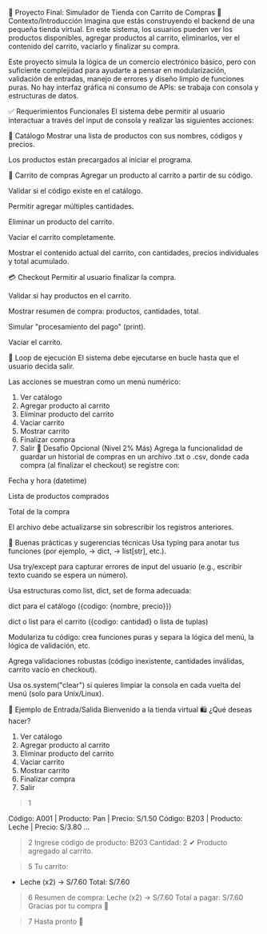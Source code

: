 🛒 Proyecto Final: Simulador de Tienda con Carrito de Compras
📘 Contexto/Introducción
Imagina que estás construyendo el backend de una pequeña tienda virtual. En este sistema, los usuarios pueden ver los productos disponibles, agregar productos al carrito, eliminarlos, ver el contenido del carrito, vaciarlo y finalizar su compra.

Este proyecto simula la lógica de un comercio electrónico básico, pero con suficiente complejidad para ayudarte a pensar en modularización, validación de entradas, manejo de errores y diseño limpio de funciones puras. No hay interfaz gráfica ni consumo de APIs: se trabaja con consola y estructuras de datos.

✅ Requerimientos Funcionales
El sistema debe permitir al usuario interactuar a través del input de consola y realizar las siguientes acciones:

🧾 Catálogo
Mostrar una lista de productos con sus nombres, códigos y precios.

Los productos están precargados al iniciar el programa.

🛒 Carrito de compras
Agregar un producto al carrito a partir de su código.

Validar si el código existe en el catálogo.

Permitir agregar múltiples cantidades.

Eliminar un producto del carrito.

Vaciar el carrito completamente.

Mostrar el contenido actual del carrito, con cantidades, precios individuales y total acumulado.

💳 Checkout
Permitir al usuario finalizar la compra.

Validar si hay productos en el carrito.

Mostrar resumen de compra: productos, cantidades, total.

Simular "procesamiento del pago" (print).

Vaciar el carrito.

🔁 Loop de ejecución
El sistema debe ejecutarse en bucle hasta que el usuario decida salir.

Las acciones se muestran como un menú numérico:

1. Ver catálogo
2. Agregar producto al carrito
3. Eliminar producto del carrito
4. Vaciar carrito
5. Mostrar carrito
6. Finalizar compra
7. Salir
🎯 Desafío Opcional (Nivel 2% Más)
Agrega la funcionalidad de guardar un historial de compras en un archivo .txt o .csv, donde cada compra (al finalizar el checkout) se registre con:

Fecha y hora (datetime)

Lista de productos comprados

Total de la compra

El archivo debe actualizarse sin sobrescribir los registros anteriores.

🧠 Buenas prácticas y sugerencias técnicas
Usa typing para anotar tus funciones (por ejemplo, -> dict, -> list[str], etc.).

Usa try/except para capturar errores de input del usuario (e.g., escribir texto cuando se espera un número).

Usa estructuras como list, dict, set de forma adecuada:

dict para el catálogo ({codigo: {nombre, precio}})

dict o list para el carrito ({codigo: cantidad} o lista de tuplas)

Modulariza tu código: crea funciones puras y separa la lógica del menú, la lógica de validación, etc.

Agrega validaciones robustas (código inexistente, cantidades inválidas, carrito vacío en checkout).

Usa os.system("clear") si quieres limpiar la consola en cada vuelta del menú (solo para Unix/Linux).

🧾 Ejemplo de Entrada/Salida
Bienvenido a la tienda virtual 🛍️
¿Qué deseas hacer?

1. Ver catálogo
2. Agregar producto al carrito
3. Eliminar producto del carrito
4. Vaciar carrito
5. Mostrar carrito
6. Finalizar compra
7. Salir
> 1

Código: A001 | Producto: Pan | Precio: S/1.50
Código: B203 | Producto: Leche | Precio: S/3.80
...

> 2
Ingrese código de producto: B203
Cantidad: 2
✔ Producto agregado al carrito.

> 5
Tu carrito:
- Leche (x2) -> S/7.60
Total: S/7.60

> 6
Resumen de compra:
Leche (x2) -> S/7.60
Total a pagar: S/7.60
Gracias por tu compra 🧾

> 7
Hasta pronto 👋
